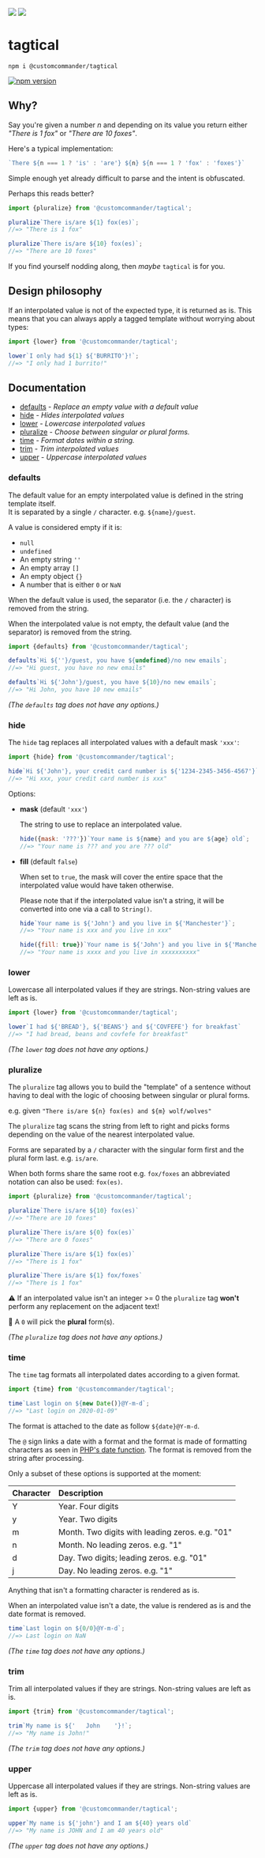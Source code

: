 ![](https://github.com/customcommander/tagtical/workflows/release/badge.svg?branch=master)
![](https://github.com/customcommander/tagtical/workflows/continuous%20integration/badge.svg?branch=master)


# tagtical

```
npm i @customcommander/tagtical
```

[![npm version](https://badge.fury.io/js/%40customcommander%2Ftagtical.svg)](https://www.npmjs.com/package/@customcommander/tagtical)

## Why?

Say you're given a number _n_ and depending on its value you return either _"There is 1 fox"_ or _"There are 10 foxes"_.

Here's a typical implementation:

```javascript
`There ${n === 1 ? 'is' : 'are'} ${n} ${n === 1 ? 'fox' : 'foxes'}`
```

Simple enough yet already difficult to parse and the intent is obfuscated.

Perhaps this reads better?

```javascript
import {pluralize} from '@customcommander/tagtical';

pluralize`There is/are ${1} fox(es)`;
//=> "There is 1 fox"

pluralize`There is/are ${10} fox(es)`;
//=> "There are 10 foxes"
```

If you find yourself nodding along, then _maybe_ `tagtical` is for you.

## Design philosophy

If an interpolated value is not of the expected type, it is returned as is. This means that you can always apply a tagged template without worrying about types:

```javascript
import {lower} from '@customcommander/tagtical';

lower`I only had ${1} ${'BURRITO'}!`;
//=> "I only had 1 burrito!"

```

## Documentation

* [defaults](#defaults) - _Replace an empty value with a default value_
* [hide](#hide) - _Hides interpolated values_
* [lower](#lower) - _Lowercase interpolated values_
* [pluralize](#pluralize) - _Choose between singular or plural forms._
* [time](#time) - _Format dates within a string._
* [trim](#trim) - _Trim interpolated values_
* [upper](#upper) - _Uppercase interpolated values_

### defaults


The default value for an empty interpolated value is defined in the string template itself.<br>
It is separated by a single `/` character. e.g. `${name}/guest`.

A value is considered empty if it is:

- `null`
- `undefined`
- An empty string `''`
- An empty array `[]`
- An empty object `{}`
- A number that is either `0` or `NaN`

When the default value is used, the separator (i.e. the `/` character)
is removed from the string.

When the interpolated value is not empty, the default value (and the separator)
is removed from the string.

```javascript
import {defaults} from '@customcommander/tagtical';

defaults`Hi ${''}/guest, you have ${undefined}/no new emails`;
//=> "Hi guest, you have no new emails"

defaults`Hi ${'John'}/guest, you have ${10}/no new emails`;
//=> "Hi John, you have 10 new emails"
```



_(The `defaults` tag does not have any options.)_

### hide


The `hide` tag replaces all interpolated values with a default mask `'xxx'`:

```javascript
import {hide} from '@customcommander/tagtical';

hide`Hi ${'John'}, your credit card number is ${'1234-2345-3456-4567'}`
//=> "Hi xxx, your credit card number is xxx"
```

Options:

* __mask__ (default `'xxx'`)

  The string to use to replace an interpolated value.

   ```javascript
   hide({mask: '???'})`Your name is ${name} and you are ${age} old`;
   //=> "Your name is ??? and you are ??? old"
   ```
* __fill__ (default `false`)

  When set to `true`, the mask will cover the entire space that the interpolated
   value would have taken otherwise.

   Please note that if the interpolated value isn't a string, it will be
   converted into one via a call to `String()`.

   ```javascript
   hide`Your name is ${'John'} and you live in ${'Manchester'}`;
   //=> "Your name is xxx and you live in xxx"

   hide({fill: true})`Your name is ${'John'} and you live in ${'Manchester'}`;
   //=> "Your name is xxxx and you live in xxxxxxxxxx"
   ```


### lower


Lowercase all interpolated values if they are strings.
Non-string values are left as is.

```javascript
import {lower} from '@customcommander/tagtical';

lower`I had ${'BREAD'}, ${'BEANS'} and ${'COVFEFE'} for breakfast`
//=> "I had bread, beans and covfefe for breakfast"
```



_(The `lower` tag does not have any options.)_

### pluralize


The `pluralize` tag allows you to build the "template" of a sentence without having
to deal with the logic of choosing between singular or plural forms.

e.g. given `"There is/are ${n} fox(es) and ${m} wolf/wolves"`

The `pluralize` tag scans the string from left to right and picks forms depending
on the value of the nearest interpolated value.

Forms are separated by a `/` character with the singular form first
and the plural form last. e.g. `is/are`.

When both forms share the same root e.g. `fox/foxes`
an abbreviated notation can also be used: `fox(es)`.

```javascript
import {pluralize} from '@customcommander/tagtical';

pluralize`There is/are ${10} fox(es)`
//=> "There are 10 foxes"

pluralize`There is/are ${0} fox(es)`
//=> "There are 0 foxes"

pluralize`There is/are ${1} fox(es)`
//=> "There is 1 fox"

pluralize`There is/are ${1} fox/foxes`
//=> "There is 1 fox"
```

⚠️ If an interpolated value isn't an integer >= 0
the `pluralize` tag __won't__ perform any replacement on the adjacent text!

📢 A `0` will pick the __plural__ form(s).



_(The `pluralize` tag does not have any options.)_

### time


The `time` tag formats all interpolated dates according to a given format.

```javascript
import {time} from '@customcommander/tagtical';

time`Last login on ${new Date()}@Y-m-d`;
//=> "Last login on 2020-01-09"
```

The format is attached to the date as follow `${date}@Y-m-d`.

The `@` sign links a date with a format and the format is made of formatting characters
as seen in [PHP's date function](https://www.php.net/manual/en/function.date.php).
The format is removed from the string after processing.

Only a subset of these options is supported at the moment:

| Character | Description                                     |
|:----------|:------------------------------------------------|
| Y         | Year. Four digits                               |
| y         | Year. Two digits                                |
| m         | Month. Two digits with leading zeros. e.g. "01" |
| n         | Month. No leading zeros. e.g. "1"               |
| d         | Day. Two digits; leading zeros. e.g. "01"       |
| j         | Day. No leading zeros. e.g. "1"                 |

Anything that isn't a formatting character is rendered as is.

When an interpolated value isn't a date, the value is rendered as is and the date format is removed.

```javascript
time`Last login on ${0/0}@Y-m-d`;
//=> Last login on NaN
```



_(The `time` tag does not have any options.)_

### trim


Trim all interpolated values if they are strings.
Non-string values are left as is.

```javascript
import {trim} from '@customcommander/tagtical';

trim`My name is ${'   John    '}!`;
//=> "My name is John!"
```



_(The `trim` tag does not have any options.)_

### upper


Uppercase all interpolated values if they are strings.
Non-string values are left as is.

```javascript
import {upper} from '@customcommander/tagtical';

upper`My name is ${'john'} and I am ${40} years old`
//=> "My name is JOHN and I am 40 years old"
```



_(The `upper` tag does not have any options.)_


